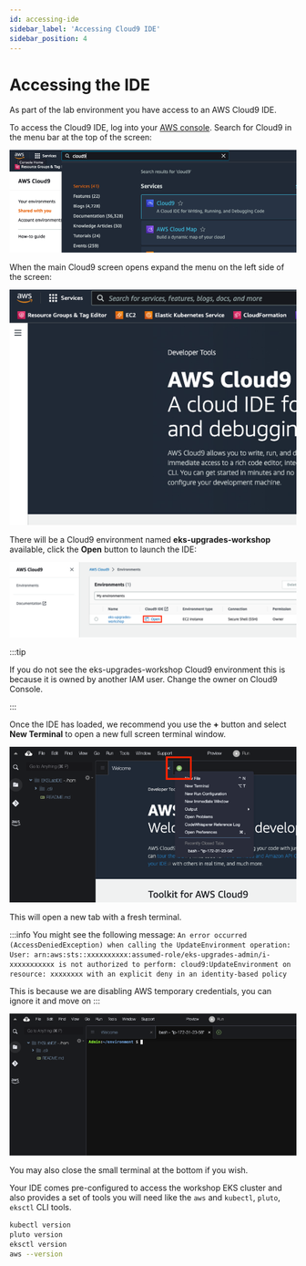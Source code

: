 ```yaml
---
id: accessing-ide
sidebar_label: 'Accessing Cloud9 IDE'
sidebar_position: 4
---
```


# Accessing the IDE

As part of the lab environment you have access to an AWS Cloud9 IDE.

To access the Cloud9 IDE, log into your [AWS console](https://console.aws.amazon.com/). Search for Cloud9 in the menu bar at the top of the screen:

![Search for the Cloud9 service](./assets/search.png)

When the main Cloud9 screen opens expand the menu on the left side of the screen:

![Access Cloud9 service menu](./assets/menu.png)

There will be a Cloud9 environment named **eks-upgrades-workshop** available, click the **Open** button to launch the IDE:

![Open the Cloud9 IDE](./assets/environment.png)

:::tip

If you do not see the eks-upgrades-workshop Cloud9 environment this is because it is owned by another IAM user. Change the owner on Cloud9 Console.

:::

Once the IDE has loaded, we recommend you use the **+** button and select **New Terminal** to open a new full screen terminal window.

![Open new Cloud9 terminal](./assets/terminal-open.png)

This will open a new tab with a fresh terminal.

:::info
You might see the following message: `An error occurred (AccessDeniedException) when calling the UpdateEnvironment operation: User: arn:aws:sts::xxxxxxxxxx:assumed-role/eks-upgrades-admin/i-xxxxxxxxxxx is not authorized to perform: cloud9:UpdateEnvironment on resource: xxxxxxxx with an explicit deny in an identity-based policy`

This is because we are disabling AWS temporary credentials, you can ignore it and move on
:::

![Shows new Cloud9 terminal](./assets/terminal.png)

You may also close the small terminal at the bottom if you wish.

Your IDE comes pre-configured to access the workshop EKS cluster and also provides a set of tools you will need like the `aws` and `kubectl`, `pluto`, `eksctl` CLI tools.

```bash
kubectl version
pluto version
eksctl version
aws --version
```

<!-- For example, run the following command to get details about your EKS cluster: -->


<!-- TBD: Provision cluster -->
<!-- ```bash
$ aws eks describe-cluster --name $EKS_CLUSTER_NAME
{
    "cluster": {
        "name": "eks-upgrades-workshop",
        "arn": "arn:aws:eks:us-west-2:1234567890:cluster/eks-upgrades-workshop",
        "createdAt": 1662084731.367,
        "endpoint": "https://7C18D86993E776387BB6C040FBA9D359.sk1.us-west-2.eks.amazonaws.com",
[...]
}
```

You can also check that you can connect to your EKS cluster like so:

```bash
$ kubectl get nodes
NAME                                         STATUS   ROLES    AGE     VERSION
ip-10-42-10-176.us-west-2.compute.internal   Ready    <none>   18h     v1.23.9-eks-ba74326
ip-10-42-10-56.us-west-2.compute.internal    Ready    <none>   18h     v1.23.9-eks-ba74326
ip-10-42-11-123.us-west-2.compute.internal   Ready    <none>   18h     v1.23.9-eks-ba74326
``` -->